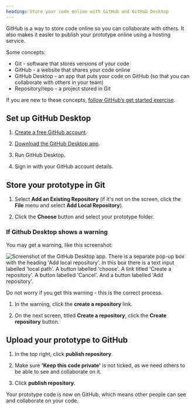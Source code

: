```yaml
---
heading: Store your code online with GitHub and GitHub Desktop
---
```


GitHub is a way to store code online so you can collaborate with others. It also makes it easier to publish your prototype online using a hosting service.

Some concepts:

- Git - software that stores versions of your code
- GitHub - a website that shares your code online
- GitHub Desktop - an app that puts your code on GitHub (so that you can collaborate with others in your team)
- Repository/repo - a project stored in Git

If you are new to these concepts, [follow GitHub’s get started exercise](https://docs.github.com/en/get-started/quickstart/hello-world).

## Set up GitHub Desktop

1. [Create a free GitHub account](https://github.com/join).

2. [Download the GitHub Desktop app](https://desktop.github.com/).

3. Run GitHub Desktop.

4. Sign in with your GitHub account details.

## Store your prototype in Git

1. Select **Add an Existing Repository** (if it's not on the screen, click the **File** menu and select **Add Local Repository**).

2. Click the **Choose** button and select your prototype folder.

### If Github Desktop shows a warning

You may get a warning, like this screenshot:

![Screenshot of the GitHub Desktop app. There is a separate pop-up box with the heading 'Add local repository'. In this box there is a text input labelled 'local path'. A button labelled 'choose'. A link titled 'Create a repository'. A button labelled 'Cancel'. And a button labelled 'Add repository'.](/public/docs/v13/images/docs/github-desktop-add-local-repository.png)

Do not worry if you get this warning - this is the correct process.

1. In the warning, click the **create a repository** link.

2. On the next screen, titled **Create a repository**, click the **Create repository** button.

## Upload your prototype to GitHub

1. In the top right, click **publish repository**.

2. Make sure **'Keep this code private'** is not ticked, as we need others to be able to see and collaborate on it.

3. Click **publish repository.**

Your prototype code is now on GitHub, which means other people can see and collaborate on your code.
